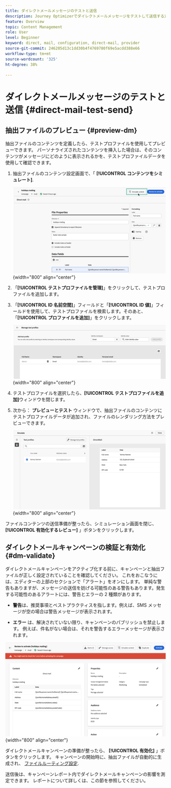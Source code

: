 ```yaml
---
title: ダイレクトメールメッセージのテストと送信
description: Journey Optimizerでダイレクトメールメッセージをテストして送信する方法を説明します
feature: Overview
topic: Content Management
role: User
level: Beginner
keyword: direct, mail, configuration, direct-mail, provider
source-git-commit: 246205d13c1dd30b4f4769780f69e5acdd388e66
workflow-type: tm+mt
source-wordcount: '325'
ht-degree: 38%

---
```


# ダイレクトメールメッセージのテストと送信 {#direct-mail-test-send}

## 抽出ファイルのプレビュー {#preview-dm}

抽出ファイルのコンテンツを定義したら、テストプロファイルを使用してプレビューできます。 パーソナライズされたコンテンツを挿入した場合は、そのコンテンツがメッセージにどのように表示されるかを、テストプロファイルデータを使用して確認できます。

1. 抽出ファイルのコンテンツ設定画面で、「 **[!UICONTROL コンテンツをシミュレート]**.

   ![](assets/direct-mail-simulate-button.png){width="800" align="center"}

1. 「**[!UICONTROL テストプロファイルを管理]**」をクリックして、テストプロファイルを追加します。

1. 「**[!UICONTROL ID 名前空間]**」フィールドと「**[!UICONTROL ID 値]**」フィールドを使用して、テストプロファイルを検索します。そのあと、「**[!UICONTROL プロファイルを追加]**」をクリックします。

   ![](assets/direct-mail-test-profile.png){width="800" align="center"}

1. テストプロファイルを選択したら、**[!UICONTROL テストプロファイルを追加]**&#x200B;ウィンドウを閉じます。

1. 次から： **プレビューとテスト** ウィンドウで、抽出ファイルのコンテンツにテストプロファイルデータが追加され、ファイルのレンダリング方法をプレビューできます。

   ![](assets/direct-mail-simulate.png){width="800" align="center"}

ファイルコンテンツの送信準備が整ったら、シミュレーション画面を閉じ、 **[!UICONTROL 有効化するレビュー]** 」ボタンをクリックします。

## ダイレクトメールキャンペーンの検証と有効化 {#dm-validate}

ダイレクトメールキャンペーンをアクティブ化する前に、キャンペーンと抽出ファイルが正しく設定されていることを確認してください。 これをおこなうには、エディターの上部のセクションで「アラート」をオンにします。 単純な警告もありますが、メッセージの送信を妨げる可能性のある警告もあります。発生する可能性のあるアラートには、警告とエラーの 2 種類があります。

* **警告**&#x200B;は、推奨事項とベストプラクティスを指します。例えば、SMS メッセージが空の場合は警告メッセージが表示されます。

* **エラー** は、解決されていない限り、キャンペーンのパブリッシュを禁止します。 例えば、件名がない場合は、それを警告するエラーメッセージが表示されます。

![](assets/direct-mail-review.png){width="800" align="center"}

ダイレクトメールキャンペーンの準備が整ったら、 **[!UICONTROL 有効化]** 」ボタンをクリックします。 キャンペーンの開始時に、抽出ファイルが自動的に生成され、 [ファイルルーティング設定](../direct-mail/direct-mail-configuration.md).

送信後は、キャンペーンレポート内でダイレクトメールキャンペーンの影響を測定できます。 レポートについて詳しくは、この節を参照してください。
